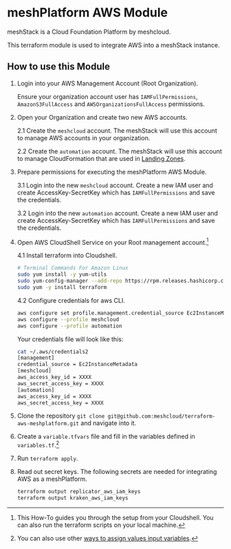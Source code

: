 # meshPlatform AWS Module

meshStack is a Cloud Foundation Platform by meshcloud.

This terraform module is used to integrate AWS into a meshStack instance.

## How to use this Module

1. Login into your AWS Management Account (Root Organization).

    Ensure your organization account user has `IAMFullPermissions`,  `AmazonS3FullAccess` and `AWSOrganizationsFullAccess` permissions.

2. Open your Organization and create two new AWS accounts.

    2.1 Create the `meshcloud` account. The meshStack will use this account to manage AWS accounts in your organization.

    2.2 Create the `automation` account. The meshStack will use this account to manage CloudFormation that are used in [Landing Zones](https://docs.meshcloud.io/docs/meshcloud.landing-zones.html).

3. Prepare permissions for executing the meshPlatform AWS Module.

    3.1 Login into the new `meshcloud` account. Create a new IAM user and create AccessKey-SecretKey which has `IAMFullPermissions` and save the credentials.

    3.2 Login into the new `automation` account. Create a new IAM user and create AccessKey-SecretKey which has `IAMFullPermissions` and save the credentials.

4. Open AWS CloudShell Service on your Root management account.[^1]

    4.1 Install terraform into Cloudshell.

    ```sh
    # Terminal Commands For Amazon Linux
    sudo yum install -y yum-utils
    sudo yum-config-manager --add-repo https://rpm.releases.hashicorp.com/AmazonLinux/hashicorp.repo
    sudo yum -y install terraform
    ```

    4.2 Configure credentials for aws CLI.

    ```sh
    aws configure set profile.management.credential_source Ec2InstanceMetadata
    aws configure --profile meshcloud
    aws configure --profile automation
    ```

    Your credentials file will look like this:

    ```sh
    cat ~/.aws/credentials2
    [management]
    credential_source = Ec2InstanceMetadata
    [meshcloud]
    aws_access_key_id = XXXX
    aws_secret_access_key = XXXX
    [automation]
    aws_access_key_id = XXXX
    aws_secret_access_key = XXXX
    ```

5. Clone the repository `git clone git@github.com:meshcloud/terraform-aws-meshplatform.git` and navigate into it.

6. Create a `variable.tfvars` file and fill in the variables defined in `variables.tf`.[^2]

7. Run `terraform apply`.

8. Read out secret keys.
    The following secrets are needed for integrating AWS as a meshPlatform.

    ```sh
    terraform output replicator_aws_iam_keys
    terraform output kraken_aws_iam_keys
    ```

[^1]: This How-To guides you through the setup from your Cloudshell. You can also run the terraform scripts on your local machine.
[^2]: You can also use other [ways to assign values input variables](https://www.terraform.io/language/values/variables#assigning-values-to-root-module-variables).
